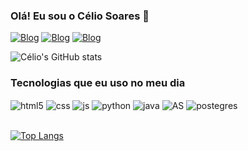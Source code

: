 ### Olá! Eu sou o Célio Soares 👋

[![Blog](https://img.shields.io/badge/Gmail-D14836?style=for-the-badge&logo=gmail&logoColor=white)](mailto:franciscocelio936@gmail.com?subject=&body=)
[![Blog](	https://img.shields.io/badge/LinkedIn-0077B5?style=for-the-badge&logo=linkedin&logoColor=white)](https://www.linkedin.com/in/francisco-c%C3%A9lio/)
[![Blog](https://img.shields.io/badge/Instagram-E4405F?style=for-the-badge&logo=instagram&logoColor=white)](https://www.instagram.com/celio_soares212/)

![Célio's GitHub stats](https://github-readme-stats.vercel.app/api?username=CelioSoares996&show_icons=true&theme=dracula)

### Tecnologias que eu uso no meu dia
<div style="display: inline_block">
  <img align="center" alt="html5" src="https://img.shields.io/badge/HTML5-E34F26?style=for-the-badge&logo=html5&logoColor=white" />
  <img align="center" alt="css" src="https://img.shields.io/badge/CSS3-1572B6?style=for-the-badge&logo=css3&logoColor=white" />
  <img align="center" alt="js" src="https://img.shields.io/badge/JavaScript-F7DF1E?style=for-the-badge&logo=javascript&logoColor=black" />
  <img align="center" alt="python" src="https://img.shields.io/badge/Python-3776AB?style=for-the-badge&logo=python&logoColor=white" />
  <img align="center" alt="java" src="https://img.shields.io/badge/Java-ED8B00?style=for-the-badge&logo=openjdk&logoColor=white" />
  <img align="center" alt="AS" src="https://img.shields.io/badge/Android_Studio-3DDC84?style=for-the-badge&logo=android-studio&logoColor=white" />
<img align="center" alt="postegres" src="https://img.shields.io/badge/PostgreSQL-316192?style=for-the-badge&logo=postgresql&logoColor=white"/>
</div><br/>

[![Top Langs](https://github-readme-stats.vercel.app/api/top-langs/?username=CelioSoares996)](https://github.com/CelioSoares996/github-readme-stats)



